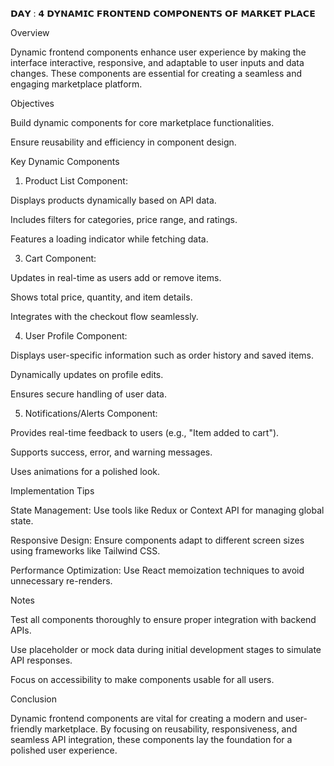 𝗗𝗔𝗬 : 𝟰 𝗗𝗬𝗡𝗔𝗠𝗜𝗖 𝗙𝗥𝗢𝗡𝗧𝗘𝗡𝗗 𝗖𝗢𝗠𝗣𝗢𝗡𝗘𝗡𝗧𝗦 𝗢𝗙 𝗠𝗔𝗥𝗞𝗘𝗧 𝗣𝗟𝗔𝗖𝗘

Overview

Dynamic frontend components enhance user experience by making the interface interactive, responsive, and adaptable to user inputs and data changes. These components are essential for creating a seamless and engaging marketplace platform.


Objectives

Build dynamic components for core marketplace functionalities.

Ensure reusability and efficiency in component design.

Key Dynamic Components


1. Product List Component:

Displays products dynamically based on API data.

Includes filters for categories, price range, and ratings.

Features a loading indicator while fetching data.

3. Cart Component:

Updates in real-time as users add or remove items.

Shows total price, quantity, and item details.

Integrates with the checkout flow seamlessly.


4. User Profile Component:

Displays user-specific information such as order history and saved items.

Dynamically updates on profile edits.

Ensures secure handling of user data.


5. Notifications/Alerts Component:

Provides real-time feedback to users (e.g., "Item added to cart").

Supports success, error, and warning messages.

Uses animations for a polished look.


Implementation Tips

State Management: Use tools like Redux or Context API for managing global state.

Responsive Design: Ensure components adapt to different screen sizes using frameworks like Tailwind CSS.

Performance Optimization: Use React memoization techniques to avoid unnecessary re-renders.

Notes


Test all components thoroughly to ensure proper integration with backend APIs.

Use placeholder or mock data during initial development stages to simulate API responses.

Focus on accessibility to make components usable for all users.


Conclusion

Dynamic frontend components are vital for creating a modern and user-friendly marketplace. By focusing on reusability, responsiveness, and seamless API integration, these components lay the foundation for a polished user experience.
